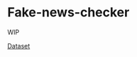 # Fake-news-checker
WIP


[Dataset](https://www.kaggle.com/datasets/clmentbisaillon/fake-and-real-news-dataset)
